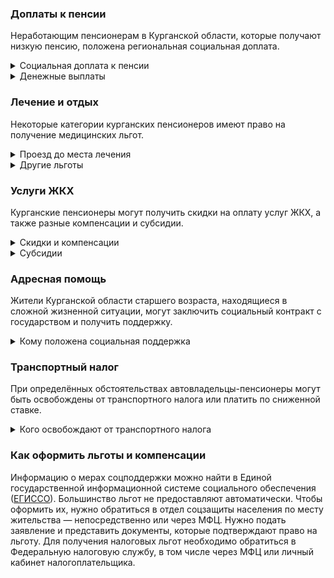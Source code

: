 ### Доплаты к пенсии
Неработающим пенсионерам в Курганской области, которые получают низкую пенсию, положена региональная социальная доплата. 
<details>
<summary>Социальная доплата к пенсии</summary>
В Курганской области региональный прожиточный минимум пенсионера ниже общефедерального. Поэтому неработающим пенсионерам с низким размером пенсии производится федеральная социальная доплата к пенсии до прожиточного минимума пенсионера в РФ. В 2021 году эта сумма [составляет]( https://pfr.gov.ru/grazhdanam/pensionres/soc_doplata/~7905) 10 022 рубля. Для назначения указанной выплаты необходимо обращаться в территориальное отделение Пенсионного фонда (ПФР) по месту жительства.     
</details>
<details>
<summary>Денежные выплаты</summary>
Если пенсионер относится к льготной категории, он имеет право на ежемесячную денежную выплату (ЕДВ), которая регулярно индексируется.
Курганские ветераны труда каждый месяц получают 351 рубль, труженики тыла — 391 рубль. Ежемесячная денежная выплата (ЕДВ) реабилитированных и пострадавших от репрессий составляет 457 рублей.

</details>


### Лечение и отдых
Некоторые категории курганских пенсионеров имеют право на получение медицинских льгот.  
<details>
<summary>Проезд до места лечения</summary>
Курганским малоимущим пенсионерам [компенсируется]( https://docs.cntd.ru/document/428613251) стоимость проезда к месту оказания лечебно-консультативной помощи и обратно по направлению областного департамента здравоохранения.
</details>
<details>
<summary>Другие льготы</summary>
Ветераны труда и труженики тыла, реабилитированные и пострадавшие от репрессий в Курганской области сохраняют обслуживание в поликлиниках и других медицинских учреждениях, к которым они были прикреплены до выхода на пенсию. 
Труженикам тыла, ветеранам труда, реабилитированным и пострадавшим от политических репрессий пенсионерам предоставляется внеочередной приём в дома-интернаты для престарелых и инвалидов и учреждения социального обслуживания.
</details>


### Услуги ЖКХ
Курганские пенсионеры могут получить скидки на оплату услуг ЖКХ, а также разные компенсации и субсидии. 
<details>
<summary>Скидки и компенсации</summary>
Ветеранам труда, реабилитированным и пострадавшим от репрессий пенсионерам полагается компенсация в размере 50% на оплату жилого помещения и коммунальных услуг, а также оплату капремонта. 
Одиноких неработающих пенсионеров по достижении 70 лет освобождают от взносов на капремонт на 50%, а с 80-летнего возраста они вообще не платят за капремонт. Льгота распространяется и на граждан этого возраста, если семья состоит из неработающих пенсионеров (от 60 лет — мужчины и от 55 лет — женщины) или инвалидов I и II групп. 
</details>
<details>
<summary>Субсидии</summary>
Пенсионеры могут получить субсидию на оплату услуг ЖКХ при расходах на «коммуналку» 22% совокупного дохода семьи. 
</details>


### Адресная помощь
Жители Курганской области старшего возраста, находящиеся в сложной жизненной ситуации, могут заключить социальный контракт с государством и получить поддержку.
<details>
<summary>Кому положена социальная поддержка</summary>
Пенсионерам, оказавшимся в трудной жизненной ситуации по не зависящим от них причинам, оказывается адресная помощь. Это могут быть единовременные денежные выплаты или ежемесячные социальные пособия. Также нуждающимся пенсионерам выделяются медикаменты, одежда и обувь. Кроме того, им могут провести ремонт жилого помещения или организовать уход по медицинским показаниям, а также оказать другую помощь. С пенсионерами также может быть заключён социальный контракт.
</details>

### Транспортный налог
При определённых обстоятельствах автовладельцы-пенсионеры могут быть освобождены от транспортного налога или платить по сниженной ставке. 
<details>
<summary>Кого освобождают от транспортного налога</summary>
В Курганской области инвалиды полностью [освобождаются]( https://www.nalog.ru/rn77/service/tax/d1097070/) от налога на автомобили до 100 л. с. Пенсионеры, а также мужчины старше 60 лет и женщины — старше 55 лет, чернобыльцы и ветераны боевых действий уплачивают 70% налога на такие машины.
</details>


### Как оформить льготы и компенсации

Информацию о мерах соцподдержки можно найти в Единой государственной информационной системе социального обеспечения ([ЕГИССО]( http://egisso.ru/site/client/#/)). Большинство льгот не предоставляют автоматически. Чтобы оформить их, нужно обратиться в отдел соцзащиты населения по месту жительства — непосредственно или через МФЦ. Нужно подать заявление и представить документы, которые подтверждают право на льготу. Для получения налоговых льгот необходимо обратиться в Федеральную налоговую службу, в том числе через МФЦ или личный кабинет налогоплательщика.









